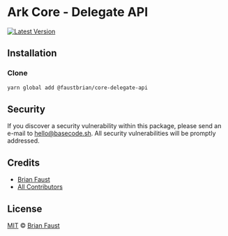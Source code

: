 # Ark Core - Delegate API

[![Latest Version](https://badgen.net/npm/v/@faustbrian/core-delegate-api)](https://www.npmjs.com/package/@faustbrian/core-delegate-api)

## Installation

### Clone

```bash
yarn global add @faustbrian/core-delegate-api
```

## Security

If you discover a security vulnerability within this package, please send an e-mail to hello@basecode.sh. All security vulnerabilities will be promptly addressed.

## Credits

-   [Brian Faust](https://github.com/faustbrian)
-   [All Contributors](../../contributors)

## License

[MIT](LICENSE) © [Brian Faust](https://basecode.sh)
